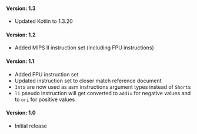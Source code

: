 #### Version: 1.3
- Updated Kotlin to 1.3.20

#### Version: 1.2
- Added MIPS II instruction set (including FPU instructions)

#### Version: 1.1
- Added FPU instruction set
- Updated instruction set to closer match reference document
- `Int`s are now used as asm instructions argument types instead of `Short`s
- `li` pseudo instruction will get converted to `addiu`  for negative values and to `ori` for positive values

#### Version: 1.0
- Initial release
